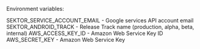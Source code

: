 Environment variables:

SEKTOR_SERVICE_ACCOUNT_EMAIL - Google services API account email
SEKTOR_ANDROID_TRACK - Release Track name (production, alpha, beta, internal)
AWS_ACCESS_KEY_ID - Amazon Web Service Key ID
AWS_SECRET_KEY - Amazon Web Service Key
